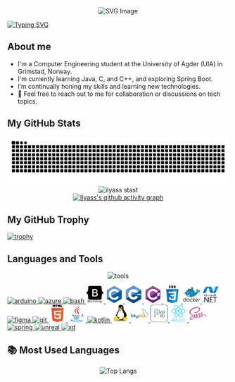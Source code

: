 <div align="center">
  <img src="https://github-production-user-asset-6210df.s3.amazonaws.com/63551022/292980730-19f2da2b-0f24-4f18-9e0b-6b2332748ad4.svg" alt="SVG Image">
</div>

[![Typing SVG](https://readme-typing-svg.demolab.com?font=Fira+Code&pause=1000&color=F7000052&random=false&width=435&lines=student+at+uia+grimstad)](https://git.io/typing-svg)

## About me
-  I'm a Computer Engineering student at the University of Agder (UIA) in Grimstad, Norway.
-  I'm currently learning Java, C, and C++, and exploring Spring Boot.
-  I’m continually honing my skills and learning new technologies.
- 💬 Feel free to reach out to me for collaboration or discussions on tech topics.


##  My GitHub Stats
<picture>
  <source media="(prefers-color-scheme: dark)" srcset="https://raw.githubusercontent.com/BILYYY/BILYYY/output/github-snake-dark.svg" />
  <source media="(prefers-color-scheme: light)" srcset="https://raw.githubusercontent.com/BILYYY/BILYYY/output/github-snake.svg" />
  <img alt="GitHub Snake" src="https://raw.githubusercontent.com/BILYYY/BILYYY/output/github-snake.svg" />
</picture>

<div align="center">
  <a herf="https://git.io/streak-stats">
    <img src="https://streak-stats.demolab.com?user=BILYYY&theme=shadow-red"alt="ilyass stast">
  </a>
</div>

<!--<div align="center">
  <img src="https://github.com/BILYYY/BILYYY/assets/63551022/23a0cb79-33d4-48b6-b0b6-f5566560c7b5" alt="New Project">
</div>-->

<div align="center">
  <a href="https://github.com/ashutosh00710/github-readme-activity-graph">
  <img src="https://github-readme-activity-graph.vercel.app/graph?username=BILYYY&theme=high-contrast&line=ff0000" alt="Ilyass's github activity graph">
  </a>
</div>

## My GitHub Trophy

[![trophy](https://github-profile-trophy.vercel.app/?username=BILYYY&&theme=darkhub)](https://github.com/ryo-ma/github-profile-trophy)

##  Languages and Tools
<div align="center">
  <img src="https://github.com/BILYYY/BILYYY/assets/63551022/d7859be6-2107-48ed-84f8-6ae2f1dee2d8" alt="tools">
</div>
<div align="center">
<p align="left"> <a href="https://www.arduino.cc/" target="_blank" rel="noreferrer"> <img src="https://cdn.worldvectorlogo.com/logos/arduino-1.svg" alt="arduino" width="40" height="40"/> </a> <a href="https://azure.microsoft.com/en-in/" target="_blank" rel="noreferrer"> <img src="https://www.vectorlogo.zone/logos/microsoft_azure/microsoft_azure-icon.svg" alt="azure" width="40" height="40"/> </a> <a href="https://www.gnu.org/software/bash/" target="_blank" rel="noreferrer"> <img src="https://www.vectorlogo.zone/logos/gnu_bash/gnu_bash-icon.svg" alt="bash" width="40" height="40"/> </a> <a href="https://getbootstrap.com" target="_blank" rel="noreferrer"> <img src="https://raw.githubusercontent.com/devicons/devicon/master/icons/bootstrap/bootstrap-plain-wordmark.svg" alt="bootstrap" width="40" height="40"/> </a> <a href="https://www.cprogramming.com/" target="_blank" rel="noreferrer"> <img src="https://raw.githubusercontent.com/devicons/devicon/master/icons/c/c-original.svg" alt="c" width="40" height="40"/> </a> <a href="https://www.w3schools.com/cpp/" target="_blank" rel="noreferrer"> <img src="https://raw.githubusercontent.com/devicons/devicon/master/icons/cplusplus/cplusplus-original.svg" alt="cplusplus" width="40" height="40"/> </a> <a href="https://www.w3schools.com/cs/" target="_blank" rel="noreferrer"> <img src="https://raw.githubusercontent.com/devicons/devicon/master/icons/csharp/csharp-original.svg" alt="csharp" width="40" height="40"/> </a> <a href="https://www.w3schools.com/css/" target="_blank" rel="noreferrer"> <img src="https://raw.githubusercontent.com/devicons/devicon/master/icons/css3/css3-original-wordmark.svg" alt="css3" width="40" height="40"/> </a> <a href="https://www.docker.com/" target="_blank" rel="noreferrer"> <img src="https://raw.githubusercontent.com/devicons/devicon/master/icons/docker/docker-original-wordmark.svg" alt="docker" width="40" height="40"/> </a> <a href="https://dotnet.microsoft.com/" target="_blank" rel="noreferrer"> <img src="https://raw.githubusercontent.com/devicons/devicon/master/icons/dot-net/dot-net-original-wordmark.svg" alt="dotnet" width="40" height="40"/> </a> <a href="https://www.figma.com/" target="_blank" rel="noreferrer"> <img src="https://www.vectorlogo.zone/logos/figma/figma-icon.svg" alt="figma" width="40" height="40"/> </a> <a href="https://git-scm.com/" target="_blank" rel="noreferrer"> <img src="https://www.vectorlogo.zone/logos/git-scm/git-scm-icon.svg" alt="git" width="40" height="40"/> </a> <a href="https://www.w3.org/html/" target="_blank" rel="noreferrer"> <img src="https://raw.githubusercontent.com/devicons/devicon/master/icons/html5/html5-original-wordmark.svg" alt="html5" width="40" height="40"/> </a> <a href="https://www.java.com" target="_blank" rel="noreferrer"> <img src="https://raw.githubusercontent.com/devicons/devicon/master/icons/java/java-original.svg" alt="java" width="40" height="40"/> </a> <a href="https://kotlinlang.org" target="_blank" rel="noreferrer"> <img src="https://www.vectorlogo.zone/logos/kotlinlang/kotlinlang-icon.svg" alt="kotlin" width="40" height="40"/> </a> <a href="https://www.linux.org/" target="_blank" rel="noreferrer"> <img src="https://raw.githubusercontent.com/devicons/devicon/master/icons/linux/linux-original.svg" alt="linux" width="40" height="40"/> </a> <a href="https://www.mysql.com/" target="_blank" rel="noreferrer"> <img src="https://raw.githubusercontent.com/devicons/devicon/master/icons/mysql/mysql-original-wordmark.svg" alt="mysql" width="40" height="40"/> </a> <a href="https://www.photoshop.com/en" target="_blank" rel="noreferrer"> <img src="https://raw.githubusercontent.com/devicons/devicon/master/icons/photoshop/photoshop-line.svg" alt="photoshop" width="40" height="40"/> </a> <a href="https://reactjs.org/" target="_blank" rel="noreferrer"> <img src="https://raw.githubusercontent.com/devicons/devicon/master/icons/react/react-original-wordmark.svg" alt="react" width="40" height="40"/> </a> <a href="https://sass-lang.com" target="_blank" rel="noreferrer"> <img src="https://raw.githubusercontent.com/devicons/devicon/master/icons/sass/sass-original.svg" alt="sass" width="40" height="40"/> </a> <a href="https://spring.io/" target="_blank" rel="noreferrer"> <img src="https://www.vectorlogo.zone/logos/springio/springio-icon.svg" alt="spring" width="40" height="40"/> </a> <a href="https://unrealengine.com/" target="_blank" rel="noreferrer"> <img src="https://raw.githubusercontent.com/kenangundogan/fontisto/036b7eca71aab1bef8e6a0518f7329f13ed62f6b/icons/svg/brand/unreal-engine.svg" alt="unreal" width="40" height="40"/> </a> <a href="https://www.adobe.com/products/xd.html" target="_blank" rel="noreferrer"> <img src="https://cdn.worldvectorlogo.com/logos/adobe-xd.svg" alt="xd" width="40" height="40"/> </a> </p>
</div>


## 📚 Most Used Languages
<div align="center">
  <img src="https://github-readme-stats.vercel.app/api/top-langs/?username=BILYYY&layout=compact&theme=dark" alt="Top Langs">
</div>
<div align="center">

